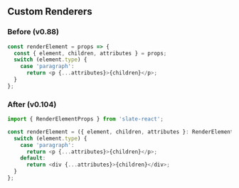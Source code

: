 


## Custom Renderers


### Before (v0.88)

```ts
const renderElement = props => {
  const { element, children, attributes } = props;
  switch (element.type) {
    case 'paragraph':
      return <p {...attributes}>{children}</p>;
  }
};
```

### After (v0.104)

```ts
import { RenderElementProps } from 'slate-react';

const renderElement = ({ element, children, attributes }: RenderElementProps) => {
  switch (element.type) {
    case 'paragraph':
      return <p {...attributes}>{children}</p>;
    default:
      return <div {...attributes}>{children}</div>;
  }
};
```

